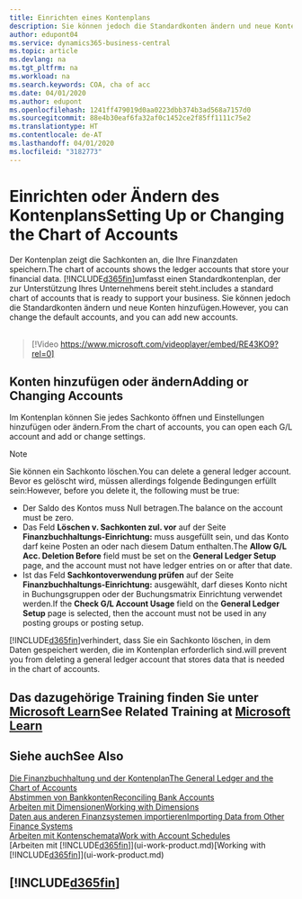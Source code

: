 ```yaml
---
title: Einrichten eines Kontenplans
description: Sie können jedoch die Standardkonten ändern und neue Konten hinzufügen.
author: edupont04
ms.service: dynamics365-business-central
ms.topic: article
ms.devlang: na
ms.tgt_pltfrm: na
ms.workload: na
ms.search.keywords: COA, cha of acc
ms.date: 04/01/2020
ms.author: edupont
ms.openlocfilehash: 1241ff479019d0aa0223dbb374b3ad568a7157d0
ms.sourcegitcommit: 88e4b30eaf6fa32af0c1452ce2f85ff1111c75e2
ms.translationtype: HT
ms.contentlocale: de-AT
ms.lasthandoff: 04/01/2020
ms.locfileid: "3182773"
---
```

# <a name="setting-up-or-changing-the-chart-of-accounts"></a><span data-ttu-id="46778-103">Einrichten oder Ändern des Kontenplans</span><span class="sxs-lookup"><span data-stu-id="46778-103">Setting Up or Changing the Chart of Accounts</span></span>
<span data-ttu-id="46778-104">Der Kontenplan zeigt die Sachkonten an, die Ihre Finanzdaten speichern.</span><span class="sxs-lookup"><span data-stu-id="46778-104">The chart of accounts shows the ledger accounts that store your financial data.</span></span> [!INCLUDE[d365fin](includes/d365fin_md.md)]<span data-ttu-id="46778-105">umfasst einen Standardkontenplan, der zur Unterstützung Ihres Unternehmens bereit steht.</span><span class="sxs-lookup"><span data-stu-id="46778-105">includes a standard chart of accounts that is ready to support your business.</span></span>
<span data-ttu-id="46778-106">Sie können jedoch die Standardkonten ändern und neue Konten hinzufügen.</span><span class="sxs-lookup"><span data-stu-id="46778-106">However, you can change the default accounts, and you can add new accounts.</span></span>
<br><br>  

> [!Video https://www.microsoft.com/videoplayer/embed/RE43KO9?rel=0]


## <a name="adding-or-changing-accounts"></a><span data-ttu-id="46778-107">Konten hinzufügen oder ändern</span><span class="sxs-lookup"><span data-stu-id="46778-107">Adding or Changing Accounts</span></span>
<span data-ttu-id="46778-108">Im Kontenplan können Sie jedes Sachkonto öffnen und Einstellungen hinzufügen oder ändern.</span><span class="sxs-lookup"><span data-stu-id="46778-108">From the chart of accounts, you can open each G/L account and add or change settings.</span></span>

> [!NOTE]  
>   <span data-ttu-id="46778-109">Sie können ein Sachkonto löschen.</span><span class="sxs-lookup"><span data-stu-id="46778-109">You can delete a general ledger account.</span></span> <span data-ttu-id="46778-110">Bevor es gelöscht wird, müssen allerdings folgende Bedingungen erfüllt sein:</span><span class="sxs-lookup"><span data-stu-id="46778-110">However, before you delete it, the following must be true:</span></span>  
>  
>   * <span data-ttu-id="46778-111">Der Saldo des Kontos muss Null betragen.</span><span class="sxs-lookup"><span data-stu-id="46778-111">The balance on the account must be zero.</span></span>  
>   * <span data-ttu-id="46778-112">Das Feld **Löschen v. Sachkonten zul. vor** auf der Seite **Finanzbuchhaltungs-Einrichtung:** muss ausgefüllt sein, und das Konto darf keine Posten an oder nach diesem Datum enthalten.</span><span class="sxs-lookup"><span data-stu-id="46778-112">The **Allow G/L Acc. Deletion Before** field must be set on the **General Ledger Setup** page, and the account must not have ledger entries on or after that date.</span></span>  
>   * <span data-ttu-id="46778-113">Ist das Feld **Sachkontoverwendung prüfen** auf der Seite **Finanzbuchhaltungs-Einrichtung:** ausgewählt, darf dieses Konto nicht in Buchungsgruppen oder der Buchungsmatrix Einrichtung verwendet werden.</span><span class="sxs-lookup"><span data-stu-id="46778-113">If the **Check G/L Account Usage** field on the **General Ledger Setup** page is selected, then the account must not be used in any posting groups or posting setup.</span></span>  

[!INCLUDE[d365fin](includes/d365fin_md.md)]<span data-ttu-id="46778-114">verhindert, dass Sie ein Sachkonto löschen, in dem Daten gespeichert werden, die im Kontenplan erforderlich sind.</span><span class="sxs-lookup"><span data-stu-id="46778-114">will prevent you from deleting a general ledger account that stores data that is needed in the chart of accounts.</span></span>  

## <a name="see-related-training-at-microsoft-learn"></a><span data-ttu-id="46778-115">Das dazugehörige Training finden Sie unter [Microsoft Learn](/learn/modules/chart-accounts-dynamics-365-business-central/index)</span><span class="sxs-lookup"><span data-stu-id="46778-115">See Related Training at [Microsoft Learn](/learn/modules/chart-accounts-dynamics-365-business-central/index)</span></span>

## <a name="see-also"></a><span data-ttu-id="46778-116">Siehe auch</span><span class="sxs-lookup"><span data-stu-id="46778-116">See Also</span></span>
[<span data-ttu-id="46778-117">Die Finanzbuchhaltung und der Kontenplan</span><span class="sxs-lookup"><span data-stu-id="46778-117">The General Ledger and the Chart of Accounts</span></span>](finance-general-ledger.md)  
[<span data-ttu-id="46778-118">Abstimmen von Bankkonten</span><span class="sxs-lookup"><span data-stu-id="46778-118">Reconciling Bank Accounts</span></span>](bank-manage-bank-accounts.md)  
[<span data-ttu-id="46778-119">Arbeiten mit Dimensionen</span><span class="sxs-lookup"><span data-stu-id="46778-119">Working with Dimensions</span></span>](finance-dimensions.md)  
[<span data-ttu-id="46778-120">Daten aus anderen Finanzsystemen importieren</span><span class="sxs-lookup"><span data-stu-id="46778-120">Importing Data from Other Finance Systems</span></span>](across-import-data-configuration-packages.md)  
[<span data-ttu-id="46778-121">Arbeiten mit Kontenschemata</span><span class="sxs-lookup"><span data-stu-id="46778-121">Work with Account Schedules</span></span>](bi-how-work-account-schedule.md)  
<span data-ttu-id="46778-122">[Arbeiten mit [!INCLUDE[d365fin](includes/d365fin_md.md)]](ui-work-product.md)</span><span class="sxs-lookup"><span data-stu-id="46778-122">[Working with [!INCLUDE[d365fin](includes/d365fin_md.md)]](ui-work-product.md)</span></span>  

## [!INCLUDE[d365fin](includes/free_trial_md.md)]
